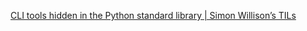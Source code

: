 [CLI tools hidden in the Python standard library | Simon Willison’s TILs](https://til.simonwillison.net/python/stdlib-cli-tools)
